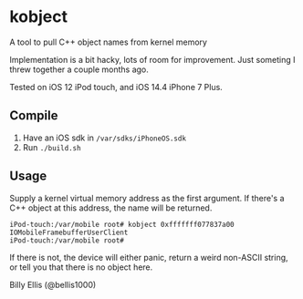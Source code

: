 # kobject
A tool to pull C++ object names from kernel memory

Implementation is a bit hacky, lots of room for improvement. Just someting I threw together a couple months ago.

Tested on iOS 12 iPod touch, and iOS 14.4 iPhone 7 Plus.

## Compile

1. Have an iOS sdk in `/var/sdks/iPhoneOS.sdk`
2. Run `./build.sh`

## Usage
Supply a kernel virtual memory address as the first argument. If there's a C++ object at this address, the name will be returned.
```
iPod-touch:/var/mobile root# kobject 0xfffffff077837a00
IOMobileFramebufferUserClient
iPod-touch:/var/mobile root#
```

If there is not, the device will either panic, return a weird non-ASCII string, or tell you that there is no object here.

Billy Ellis (@bellis1000)

